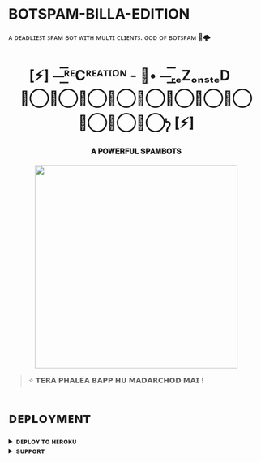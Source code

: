 # BOTSPAM-BILLA-EDITION
ᴀ ᴅᴇᴀᴅʟɪᴇꜱᴛ ꜱᴘᴀᴍ ʙᴏᴛ ᴡɪᴛʜ ᴍᴜʟᴛɪ ᴄʟɪᴇɴᴛꜱ. ɢᴏᴅ ᴏꜰ ʙᴏᴛꜱᴘᴀᴍ 🥀🌩️


<h1 align="center"><b>[⚡] ⏤͟͟͞͞ᴿᴱCᴿᴱᴬᵀᴵᴼᴺ - 🎫• ⏤͟͟͞͞ᵣₑZₒₙₛₜₑDㅤᡃ⃝ᡃ⃝ᡃ⃝ᡃ⃝ᡃ⃝ᡃ⃝ᡃ⃝ᡃ⃝ᡃ⃝ᡃ⃝ᡃ⃝ᡃ [⚡]</b></h1>

<h4 align="center"> 𝐀 𝐏𝐎𝐖𝐄𝐑𝐅𝐔𝐋 𝐒𝐏𝐀𝐌𝐁𝐎𝐓𝐒</h4>

<p align="center"><a href="https://t.me/BHAGAD_BILLA"><img src="https://graph.org/file/c5e80e526321c9036fc6f.jpg" width="400"></a></p>


> ⭐️ 𝗧𝗘𝗥𝗔 𝗣𝗛𝗔𝗟𝗘𝗔 𝗕𝗔𝗣𝗣 𝗛𝗨 𝗠𝗔𝗗𝗔𝗥𝗖𝗛𝗢𝗗 𝗠𝗔𝗜 !


# ᴅᴇᴘʟᴏʏᴍᴇɴᴛ


<details>
<summary><b>ᴅᴇᴘʟᴏʏ ᴛᴏ ʜᴇʀᴏᴋᴜ</b></summary>
<br>

[![Deploy](https://www.herokucdn.com/deploy/button.svg)](https://dashboard.heroku.com/new?template=https://github.com/Userbot33335/BOTSPAM-BILLA-EDITION)
</details>


<details>
<summary><b>sᴜᴘᴘᴏʀᴛ</b></summary>
<br>

<a href="https://t.me/BOT_DEVELOPING"><img src="https://img.shields.io/badge/Join-Telegram%20Channel-red.svg?logo=Telegram"></a>

</details>
